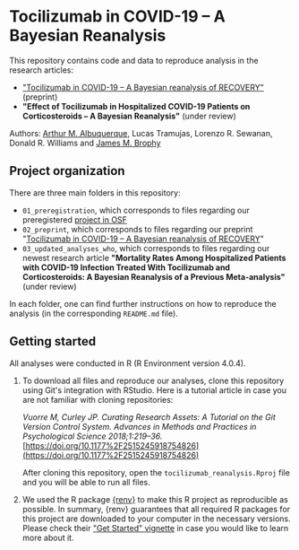 # Tocilizumab in COVID-19 – A Bayesian Reanalysis

This repository contains code and data to reproduce analysis in the research articles:

- ["Tocilizumab in COVID-19 – A Bayesian reanalysis of RECOVERY"](https://www.medrxiv.org/content/10.1101/2021.06.15.21258966v1) (preprint)
- **"Effect of Tocilizumab in Hospitalized COVID-19 Patients on Corticosteroids – A Bayesian Reanalysis"** (under review)

Authors: [Arthur M. Albuquerque](https://twitter.com/arthur_alb1), Lucas Tramujas, Lorenzo R. Sewanan, Donald R. Williams and [James M. Brophy](https://twitter.com/brophyj)

## Project organization

There are three main folders in this repository:

- `01_preregistration`, which corresponds to files regarding our preregistered [project in OSF](https://osf.io/qhvcp/)
- `02_preprint`, which corresponds to files regarding our preprint "[Tocilizumab in COVID-19 – A Bayesian reanalysis of RECOVERY](https://www.medrxiv.org/content/10.1101/2021.06.15.21258966v1)"
- `03_updated_analyses_who`, which corresponds to files regarding our newest research article **"Mortality Rates Among Hospitalized Patients with COVID-19 Infection Treated With Tocilizumab and Corticosteroids: A Bayesian Reanalysis of a Previous Meta-analysis"** (under review)

In each folder, one can find further instructions on how to reproduce the analysis (in the corresponding `README.md` file). 

## Getting started

All analyses were conducted in R (R Environment version 4.0.4). 

1.  To download all files and reproduce our analyses, clone this repository using Git's integration with RStudio. Here is a tutorial article in case you are not familiar with cloning repositories:

    *Vuorre M, Curley JP. Curating Research Assets: A Tutorial on the Git Version Control System. Advances in Methods and Practices in Psychological Science 2018;1:219–36.* [https://doi.org/10.1177%2F2515245918754826](https://doi.org/10.1177%2F2515245918754826)

       After cloning this repository, open the `tocilizumab_reanalysis.Rproj` file and you will be able to run all files.
2. We used the R package [{renv}](https://rstudio.github.io/renv/) to make this R project as reproducible as possible. In summary, {renv} guarantees that all required R packages for this project are downloaded to your computer in the necessary versions. Please check their ["Get Started" vignette](https://rstudio.github.io/renv/articles/renv.html) in case you would like to learn more about it.
